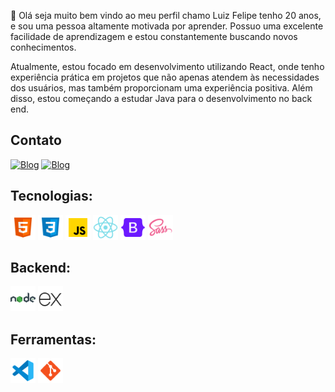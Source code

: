 👋 Olá seja muito bem vindo ao meu perfil chamo Luiz Felipe tenho 20 anos, e sou uma pessoa altamente motivada por aprender. Possuo uma excelente facilidade de aprendizagem e estou constantemente buscando novos conhecimentos.

 Atualmente, estou focado em desenvolvimento utilizando React, onde tenho experiência prática em projetos que não apenas atendem às necessidades dos usuários, mas também proporcionam uma experiência positiva. Além disso, estou começando a estudar Java para o desenvolvimento no back end.

## Contato

[![Blog]([https://img.shields.io/badge/LinkedIn-0077B5?style=for-the-badge&logo=linkedin&logoColor=white)](https://www.linkedin.com/in/luiz-felipe-moreira-3a4929259/https://www.linkedin.com/in/luiz-felipe-moreira-3a4929259/](https://www.linkedin.com/in/luiz-felipe-moreira-3a4929259/))
[![Blog](https://img.shields.io/badge/Instagram-E4405F?style=for-the-badge&logo=instagram&logoColor=white)](https://www.instagram.com/mbrito_._/)

## Tecnologias:

<div>
<img  height='40' src="./img/icons8-html5-48.png" alt="stack">
<img height='40' src="./img/icons8-css-48.png">
<img height='40' src="./img/icons8-javascript-48.png">
<img height='40' src="./img/icons8-nativo-de-reagir-48.png" alt="">
<img height='40' src="./img/icons8-bootstrap-48.png" alt="">
<img height='40'  src="./img/icons8-atrevimento-48.png">

## Backend:

<img height='40' src="./img/icons8-nodejs-48.png">
<img height='40' src="./img/icons8-expresso-js-48 (1).png">

## Ferramentas:

<img height='40' src="./img/icons8-visual-studio-code-2019-48.png" alt="">
<img height='40' src="./img/icons8-git-48.png" alt="">
</div>
